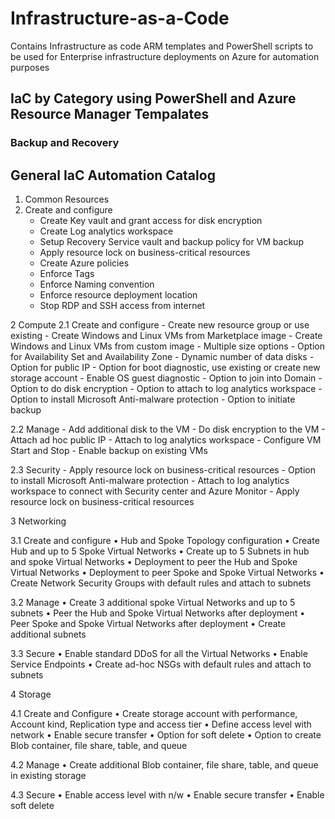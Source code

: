 # Infrastructure-as-a-Code
Contains Infrastructure as code ARM templates and PowerShell scripts to be used for Enterprise infrastructure deployments on Azure for automation purposes 

## IaC by Category using PowerShell and Azure Resource Manager Tempalates

### Backup and Recovery


## General IaC Automation Catalog

1.	Common Resources 
  1.	Create and configure 
        -	Create Key vault and grant access for disk encryption
        -	Create Log analytics workspace
        -	Setup Recovery Service vault and backup policy for VM backup
        -	Apply resource lock on business-critical resources
        -	Create Azure policies
        -	Enforce Tags
        -	Enforce Naming convention
        -	Enforce resource deployment location
        -	Stop RDP and SSH access from internet


2	Compute 
  2.1	Create and configure
    -	Create new resource group or use existing
    -	Create Windows and Linux VMs from Marketplace image
    -	Create Windows and Linux VMs from custom image
    -	Multiple size options
    -	Option for Availability Set and Availability Zone
    -	Dynamic number of data disks
    -	Option for public IP
    -	Option for boot diagnostic, use existing or create new storage account
    -	Enable OS guest diagnostic
    -	Option to join into Domain
    -	Option to do disk encryption
    -	Option to attach to log analytics workspace
    -	Option to install Microsoft Anti-malware protection
    -	Option to initiate backup

   2.2	Manage
    -	Add additional disk to the VM
    -	Do disk encryption to the VM
    -	Attach ad hoc public IP
    -	Attach to log analytics workspace
   	- Configure VM Start and Stop
    -	Enable backup on existing VMs

  2.3	Security
    -	Apply resource lock on business-critical resources
    -	Option to install Microsoft Anti-malware protection
    -	Attach to log analytics workspace to connect with Security center and Azure Monitor
    -	Apply resource lock on business-critical resources


3	Networking

3.1	Create and configure
•	Hub and Spoke Topology configuration
•	Create Hub and up to 5 Spoke Virtual Networks
•	Create up to 5 Subnets in hub and spoke Virtual Networks
•	Deployment to peer the Hub and Spoke Virtual Networks 
•	Deployment to peer Spoke and Spoke Virtual Networks 
•	Create Network Security Groups with default rules and attach to subnets

3.2	Manage
•	Create 3 additional spoke Virtual Networks and up to 5 subnets
•	Peer the Hub and Spoke Virtual Networks after deployment
•	Peer Spoke and Spoke Virtual Networks after deployment
•	Create additional subnets

3.3	Secure
•	Enable standard DDoS for all the Virtual Networks
•	Enable Service Endpoints
•	Create ad-hoc NSGs with default rules and attach to subnets


4	Storage

4.1	Create and Configure
•	Create storage account with performance, Account kind, Replication type and access tier
•	Define access level with network
•	Enable secure transfer
•	Option for soft delete
•	Option to create Blob container, file share, table, and queue

4.2	Manage
•	Create additional Blob container, file share, table, and queue in existing storage

4.3	Secure
•	Enable access level with n/w
•	Enable secure transfer
•	Enable soft delete
